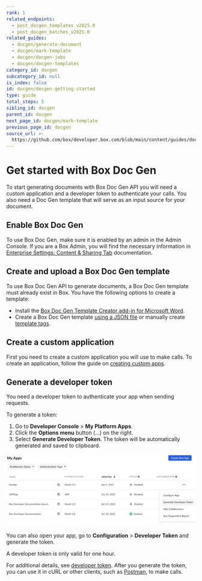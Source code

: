 ```yaml
---
rank: 1
related_endpoints:
  - post_docgen_templates_v2025.0
  - post_docgen_batches_v2025.0
related_guides:
  - docgen/generate-document
  - docgen/mark-template
  - docgen/docgen-jobs
  - docgen/docgen-templates
category_id: docgen
subcategory_id: null
is_index: false
id: docgen/docgen-getting-started
type: guide
total_steps: 5
sibling_id: docgen
parent_id: docgen
next_page_id: docgen/mark-template
previous_page_id: docgen
source_url: >-
  https://github.com/box/developer.box.com/blob/main/content/guides/docgen/docgen-getting-started.md
---
```

# Get started with Box Doc Gen

To start generating documents with Box Doc Gen API you will need a custom application and a developer token to
authenticate your calls. You also need a Doc Gen template that will serve as an input source for your document.

## Enable Box Doc Gen

To use Box Doc Gen, make sure it is enabled by an
admin in the Admin Console.
If you are a Box Admin, you will find the necessary information in
[Enterprise Settings: Content & Sharing Tab][settings] documentation.

## Create and upload a Box Doc Gen template

To use Box Doc Gen API to generate documents, a Box Doc Gen template must already exist in Box. You have the following options to create a template:

* Install the [Box Doc Gen Template Creator add-in for Microsoft Word][template-addin].
* Create a Box Doc Gen template [using a JSON file][json-template] or manually create [template tags][template-tags].

## Create a custom application

First you need to create a custom application
you will use to make calls. To create
an application, follow the guide
on [creating custom apps][createapps].

## Generate a developer token

You need a developer token
to authenticate your app when sending requests.

To generate a token:

1. Go to **Developer Console** > **My Platform Apps**.
2. Click the **Options menu** button (…) on the right.
3. Select **Generate Developer Token**. The token will be automatically generated and saved to clipboard.

![generate token](./images/developer-token.png)

You can also open your app, go to
**Configuration** > **Developer Token**
and generate the token.

<Message type="notice">

A developer token is only valid for one hour.

</Message>

For additional details, see [developer token][token].
After you generate the token, you can use it in cURL
or other clients, such as [Postman][postman], to make
calls.

[token]: g://authentication/tokens/developer-tokens
[createapps]: g://applications/app-types/custom-apps
[postman]: g://tooling/postman
[settings]: https://support.box.com/hc/en-us/articles/4404822772755-Enterprise-Settings-Content-Sharing-Tab#h_01FYQGK5RW42T07GV985MQ9E9A
[template-addin]: https://support.box.com/hc/en-us/articles/36587535449747-Installing-Box-Doc-Gen-Add-in
[template-tags]: https://support.box.com/hc/en-us/articles/36151895655059-Creating-A-Box-Doc-Gen-Template-Manually
[json-template]: https://support.box.com/hc/en-us/articles/36148012877843-Creating-a-Box-Doc-Gen-Template-using-JSON-data
